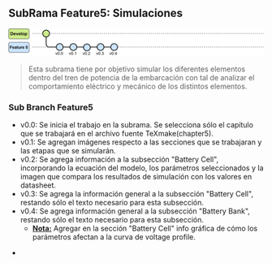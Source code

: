 ## SubRama Feature5: Simulaciones

![Evolución Rama Develop](03_ImagenesRepo/Image_readme.svg)


>Esta subrama tiene por objetivo simular los diferentes elementos dentro del tren de potencia de la embarcación con tal de analizar el comportamiento eléctrico y mecánico de los distintos elementos.

### Sub Branch Feature5
* v0.0: Se inicia el trabajo en la subrama. Se selecciona sólo el capítulo que se trabajará en el archivo fuente TeXmake(chapter5).
* v0.1: Se agregan imágenes respecto a las secciones que se trabajaran y las etapas que se simularán. 
* v0.2: Se agrega información a la subsección "Battery Cell", incorporando la ecuación del modelo, los parámetros seleccionados y la imagen que compara los resultados de simulación con los valores en datasheet.
* v0.3: Se agrega la información general a la subsección "Battery Cell", restando sólo el texto necesario para esta subsección.
* v0.4: Se agrega información general a la subsección "Battery Bank", restando sólo el texto necesario para esta subsección.
    * <ins>**Nota:**</ins> Agregar en la sección "Battery Cell" info gráfica de cómo los parámetros afectan a la curva de voltage profile.
+

